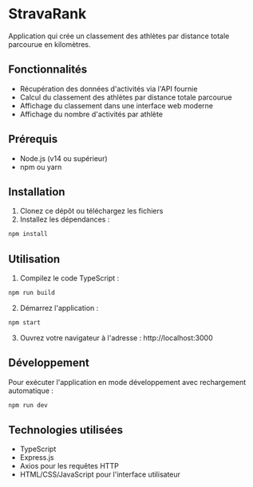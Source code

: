 # StravaRank

Application qui crée un classement des athlètes par distance totale parcourue en kilomètres.

## Fonctionnalités

- Récupération des données d'activités via l'API fournie
- Calcul du classement des athlètes par distance totale parcourue
- Affichage du classement dans une interface web moderne
- Affichage du nombre d'activités par athlète

## Prérequis

- Node.js (v14 ou supérieur)
- npm ou yarn

## Installation

1. Clonez ce dépôt ou téléchargez les fichiers
2. Installez les dépendances :

```bash
npm install
```

## Utilisation

1. Compilez le code TypeScript :

```bash
npm run build
```

2. Démarrez l'application :

```bash
npm start
```

3. Ouvrez votre navigateur à l'adresse : http://localhost:3000

## Développement

Pour exécuter l'application en mode développement avec rechargement automatique :

```bash
npm run dev
```

## Technologies utilisées

- TypeScript
- Express.js
- Axios pour les requêtes HTTP
- HTML/CSS/JavaScript pour l'interface utilisateur
